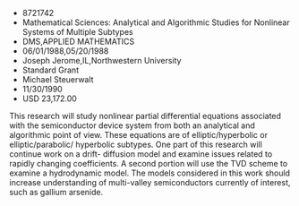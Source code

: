 
* 8721742
* Mathematical Sciences: Analytical and Algorithmic Studies for Nonlinear Systems of Multiple Subtypes
* DMS,APPLIED MATHEMATICS
* 06/01/1988,05/20/1988
* Joseph Jerome,IL,Northwestern University
* Standard Grant
* Michael Steuerwalt
* 11/30/1990
* USD 23,172.00

This research will study nonlinear partial differential equations associated
with the semiconductor device system from both an analytical and algorithmic
point of view. These equations are of elliptic/hyperbolic or elliptic/parabolic/
hyperbolic subtypes. One part of this research will continue work on a drift-
diffusion model and examine issues related to rapidly changing coefficients. A
second portion will use the TVD scheme to examine a hydrodynamic model. The
models considered in this work should increase understanding of multi-valley
semiconductors currently of interest, such as gallium arsenide.
